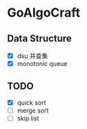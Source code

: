 # GoAlgoCraft


## Data Structure

- [x] dsu 并查集
- [x] monotonic queue

## TODO
- [x] quick sort
- [ ] merge sort
- [ ] skip list